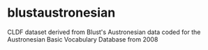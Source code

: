 # blustaustronesian
CLDF dataset derived from Blust's Austronesian data coded for the Austronesian Basic Vocabulary Database from 2008
